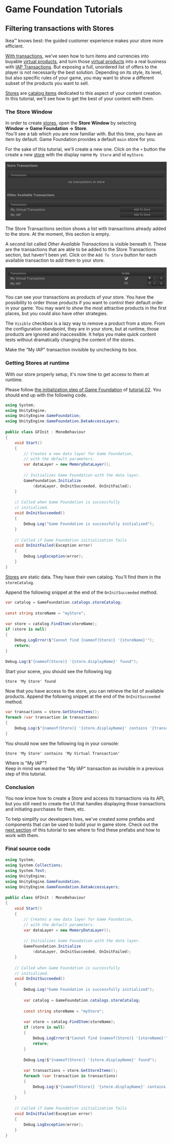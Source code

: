 # Game Foundation Tutorials

## Filtering transactions with Stores

Ikea™ knows best: the guided customer experience makes your store more efficient.

[With transactions], we've seen how to turn items and currencies into buyable [virtual products], and turn those [virtual products] into a real business with [IAP Transactions].
But exposing a full, unordered list of offers to the player is not necessarily the best solution.
Depending on its style, its level, but also specific rules of your game, you may want to show a different subset of the products you want to sell.

[Stores] are [catalog items] dedicated to this aspect of your content creation.
In this tutorial, we'll see how to get the best of your content with them.

### The Store Window

In order to create [stores], open the __Store Window__ by selecting __Window → Game Foundation → Store__.  
You'll see a tab which you are now familiar with.
But this time, you have an item by default.
Game Foundation provides a default `main` store for you.

For the sake of this tutorial, we'll create a new one.
Click on the `+` button the create a new [store] with the display name `My Store` and id `myStore`.

![The store configuration form](../images/tutorial-store-window.png)

The Store Transactions section shows a list with transactions already added to the store.
At the moment, this section is empty.

A second list called _Other Available Transactions_ is visible beneath it. These are the transactions that are able to be added to the Store Transactions section, but haven't been yet.
Click on the `Add To Store` button for each available transaction to add them to your store.

![The transactions are added](../images/tutorial-store-visibility.png)

You can see your transactions as products of your store.
You have the possibility to order those products if you want to control their default order in your game.
You may want to show the most attractive products in the first places, but you could also have other strategies.

The `Visible` checkbox is a lazy way to remove a product from a store.
From the configuration standpoint, they are in your store, but at runtime, those products are ignored and inaccessible.
It helps you make quick content tests without dramatically changing the content of the stores.

Make the "My IAP" transaction invisible by unchecking its box.

### Getting Stores at runtime

With our store properly setup, it's now time to get access to them at runtime.

Please follow [the initialization step of Game Foundation] of [tutorial 02].
You should end up with the following code.

```cs
using System;
using UnityEngine;
using UnityEngine.GameFoundation;
using UnityEngine.GameFoundation.DataAccessLayers;

public class GFInit : MonoBehaviour
{
    void Start()
    {
        // Creates a new data layer for Game Foundation,
        // with the default parameters.
        var dataLayer = new MemoryDataLayer();

        // Initializes Game Foundation with the data layer.
        GameFoundation.Initialize
            (dataLayer, OnInitSucceeded, OnInitFailed);
    }

    // Called when Game Foundation is successfully
    // initialized.
    void OnInitSucceeded()
    {
        Debug.Log("Game Foundation is successfully initialized");
    }

    // Called if Game Foundation initialization fails 
    void OnInitFailed(Exception error)
    {
        Debug.LogException(error);
    }
}
```

[Stores] are static data.
They have their own catalog.
You'll find them in the `storeCatalog`.

Append the following snippet at the end of the `OnInitSucceeded` method.

```cs
var catalog = GameFoundation.catalogs.storeCatalog;

const string storeName = "myStore";

var store = catalog.FindItem(storeName);
if (store is null)
{
    Debug.LogError($"Cannot find {nameof(Store)} '{storeName}'");
    return;
}

Debug.Log($"{nameof(Store)} '{store.displayName}' found");
```

Start your scene, you should see the following log:

```
Store 'My Store' found
```

Now that you have access to the store, you can retrieve the list of available products.
Append the following snippet at the end of the `OnInitSucceeded` method.

```cs
var transactions = store.GetStoreItems();
foreach (var transaction in transactions)
{
    Debug.Log($"{nameof(Store)} '{store.displayName}' contains '{transaction.displayName}'");
}
```

You should now see the following log in your console:

```
Store 'My Store' contains 'My Virtual Transaction'
```

Where is "My IAP"?  
Keep in mind we marked the "My IAP" transaction as invisible in a previous step of this tutorial.

### Conclusion

You now know how to create a Store and access its transactions via its API, but you still need to create the UI that handles displaying those transactions and initiating purchases for them, etc.

To help simplify our developers lives, we've created some prefabs and components that can be used to build your in game store.
Check out the [next section] of this tutorial to see where to find these prefabs and how to work with them.

### Final source code

```cs
using System;
using System.Collections;
using System.Text;
using UnityEngine;
using UnityEngine.GameFoundation;
using UnityEngine.GameFoundation.DataAccessLayers;

public class GFInit : MonoBehaviour
{
    void Start()
    {
        // Creates a new data layer for Game Foundation,
        // with the default parameters.
        var dataLayer = new MemoryDataLayer();

        // Initializes Game Foundation with the data layer.
        GameFoundation.Initialize
            (dataLayer, OnInitSucceeded, OnInitFailed);
    }

    // Called when Game Foundation is successfully
    // initialized.
    void OnInitSucceeded()
    {
        Debug.Log("Game Foundation is successfully initialized");

        var catalog = GameFoundation.catalogs.storeCatalog;

        const string storeName = "myStore";

        var store = catalog.FindItem(storeName);
        if (store is null)
        {
            Debug.LogError($"Cannot find {nameof(Store)} '{storeName}'");
            return;
        }

        Debug.Log($"{nameof(Store)} '{store.displayName}' found");

        var transactions = store.GetStoreItems();
        foreach (var transaction in transactions)
        {
            Debug.Log($"{nameof(Store)} '{store.displayName}' contains '{transaction.displayName}'");
        }
    }

    // Called if Game Foundation initialization fails 
    void OnInitFailed(Exception error)
    {
        Debug.LogException(error);
    }
}
```




[with transactions]: 10-CreatingAVirtualTransaction.md
[virtual products]:  10-CreatingAVirtualTransaction.md

[iap transactions]: 12-PlayingWithIAPTransaction.md

[stores]: ../CatalogItems/Store.md
[store]:  ../CatalogItems/Store.md

[catalog items]:  ../Catalog.md#catalog-items

[the initialization step of Game Foundation]: 02-PlayingWithRuntimeItem.md#initialization-of-game-foundation-at-runtime

[tutorial 02]: 02-PlayingWithRuntimeItem.md

[next section]: 14-WorkingWithStorePrefabs.md
